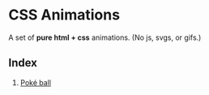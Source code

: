 # CSS Animations

A set of **pure html + css** animations. (No js, svgs, or gifs.)

## Index
1. [Poké ball](https://github.com/toureholder/css-animations/tree/main/pokeball)